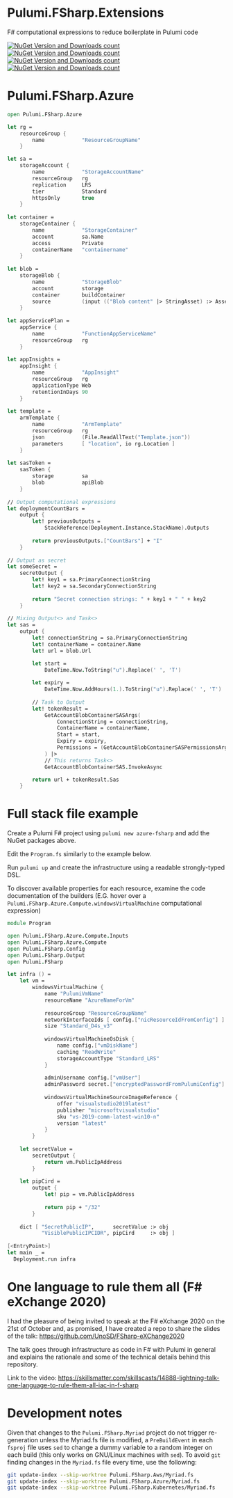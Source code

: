# Pulumi.FSharp.Extensions
F# computational expressions to reduce boilerplate in Pulumi code

[![NuGet Version and Downloads count](https://buildstats.info/nuget/Pulumi.FSharp.Azure)](https://www.nuget.org/packages/Pulumi.FSharp.Azure)
[![NuGet Version and Downloads count](https://buildstats.info/nuget/Pulumi.FSharp.Aws)](https://www.nuget.org/packages/Pulumi.FSharp.Aws)
[![NuGet Version and Downloads count](https://buildstats.info/nuget/Pulumi.FSharp.Kubernetes)](https://www.nuget.org/packages/Pulumi.FSharp.Kubernetes)
[![NuGet Version and Downloads count](https://buildstats.info/nuget/Pulumi.FSharp.Core)](https://www.nuget.org/packages/Pulumi.FSharp.Core)

# Pulumi.FSharp.Azure

```fsharp
open Pulumi.FSharp.Azure

let rg =
    resourceGroup {
        name            "ResourceGroupName"
    }

let sa =
    storageAccount {
        name            "StorageAccountName"
        resourceGroup   rg
        replication     LRS
        tier            Standard
        httpsOnly       true
    }
    
let container =
    storageContainer {
        name            "StorageContainer"
        account         sa.Name
        access          Private
        containerName   "containername"
    }
    
let blob =
    storageBlob {
        name            "StorageBlob"
        account         storage
        container       buildContainer
        source          (input (("Blob content" |> StringAsset) :> AssetOrArchive))
    }
    
let appServicePlan =
    appService {
        name            "FunctionAppServiceName"
        resourceGroup   rg
    }
    
let appInsights =
    appInsight {
        name            "AppInsight"
        resourceGroup   rg
        applicationType Web
        retentionInDays 90
    }
    
let template =
    armTemplate {
        name            "ArmTemplate"
        resourceGroup   rg
        json            (File.ReadAllText("Template.json"))
        parameters      [ "location", io rg.Location ]
    }
    
let sasToken =
    sasToken {
        storage         sa
        blob            apiBlob
    }
    
// Output computational expressions
let deploymentCountBars =
    output {
        let! previousOutputs =
            StackReference(Deployment.Instance.StackName).Outputs
        
        return previousOutputs.["CountBars"] + "I"
    }
    
// Output as secret
let someSecret =
    secretOutput {
        let! key1 = sa.PrimaryConnectionString
        let! key2 = sa.SecondaryConnectionString
        
        return "Secret connection strings: " + key1 + " " + key2
    }
    
// Mixing Output<> and Task<>
let sas =
    output {
        let! connectionString = sa.PrimaryConnectionString
        let! containerName = container.Name
        let! url = blob.Url

        let start =
            DateTime.Now.ToString("u").Replace(' ', 'T')
        
        let expiry =
            DateTime.Now.AddHours(1.).ToString("u").Replace(' ', 'T')
        
        // Task to Output
        let! tokenResult =
            GetAccountBlobContainerSASArgs(
                ConnectionString = connectionString,
                ContainerName = containerName,
                Start = start,
                Expiry = expiry,
                Permissions = (GetAccountBlobContainerSASPermissionsArgs(Read = true))
            ) |>
            // This returns Task<>
            GetAccountBlobContainerSAS.InvokeAsync

        return url + tokenResult.Sas
    }
```

# Full stack file example

Create a Pulumi F# project using `pulumi new azure-fsharp` and add the NuGet packages above.

Edit the `Program.fs` similarly to the example below.

Run `pulumi up` and create the infrastructure using a readable strongly-typed DSL.

To discover available properties for each resource, examine the code documentation of the builders (E.G. hover over a `Pulumi.FSharp.Azure.Compute.windowsVirtualMachine` computational expression)

```fsharp
module Program

open Pulumi.FSharp.Azure.Compute.Inputs
open Pulumi.FSharp.Azure.Compute
open Pulumi.FSharp.Config
open Pulumi.FSharp.Output
open Pulumi.FSharp

let infra () =
    let vm =
        windowsVirtualMachine {
            name "PulumiVmName"
            resourceName "AzureNameForVm"
            
            resourceGroup "ResourceGroupName"
            networkInterfaceIds [ config.["nicResourceIdFromConfig"] ]
            size "Standard_D4s_v3"
            
            windowsVirtualMachineOsDisk {
                name config.["vmDiskName"]
                caching "ReadWrite"
                storageAccountType "Standard_LRS"
            }
            
            adminUsername config.["vmUser"]
            adminPassword secret.["encryptedPasswordFromPulumiConfig"]
            
            windowsVirtualMachineSourceImageReference {
                offer "visualstudio2019latest"
                publisher "microsoftvisualstudio"
                sku "vs-2019-comm-latest-win10-n"
                version "latest"
            }
        }
    
    let secretValue =
        secretOutput {
            return vm.PublicIpAddress
        }
    
    let pipCird =
        output {
            let! pip = vm.PublicIpAddress
            
            return pip + "/32"
        }
    
    dict [ "SecretPublicIP",      secretValue :> obj
           "VisiblePublicIPCIDR", pipCird     :> obj ]
           
[<EntryPoint>]
let main _ =
  Deployment.run infra
```

# One language to rule them all (F# eXchange 2020)

I had the pleasure of being invited to speak at the F# eXchange 2020 on the 21st of October and, as promised, I have created a repo to share the slides of the talk: https://github.com/UnoSD/FSharp-eXChange2020

The talk goes through infrastructure as code in F# with Pulumi in general and explains the rationale and some of the technical details behind this repository.

Link to the video: https://skillsmatter.com/skillscasts/14888-lightning-talk-one-language-to-rule-them-all-iac-in-f-sharp

# Development notes

Given that changes to the `Pulumi.FSharp.Myriad` project do not trigger re-generation unless the Myriad.fs file is modified, a `PreBuildEvent` in each `fsproj` file uses `sed` to change a dummy variable to a random integer on each build (this only works on GNU/Linux machines with `sed`). To avoid `git` finding changes in the `Myriad.fs` file every time, use the following:

```bash
git update-index --skip-worktree Pulumi.FSharp.Aws/Myriad.fs
git update-index --skip-worktree Pulumi.FSharp.Azure/Myriad.fs
git update-index --skip-worktree Pulumi.FSharp.Kubernetes/Myriad.fs
```